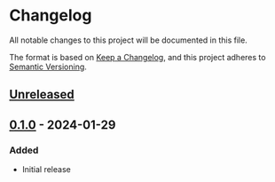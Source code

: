 # Changelog

All notable changes to this project will be documented in this file.

The format is based on [Keep a Changelog](https://keepachangelog.com/en/1.0.0/),
and this project adheres to [Semantic Versioning](https://semver.org/spec/v2.0.0.html).

## [Unreleased]

## [0.1.0] - 2024-01-29

### Added

- Initial release

[Unreleased]: https://github.com/anypackage/dotnet-tool/compare/v0.1.0...HEAD
[0.1.0]: https://github.com/anypackage/dotnet-tool/releases/tag/v0.1.0
